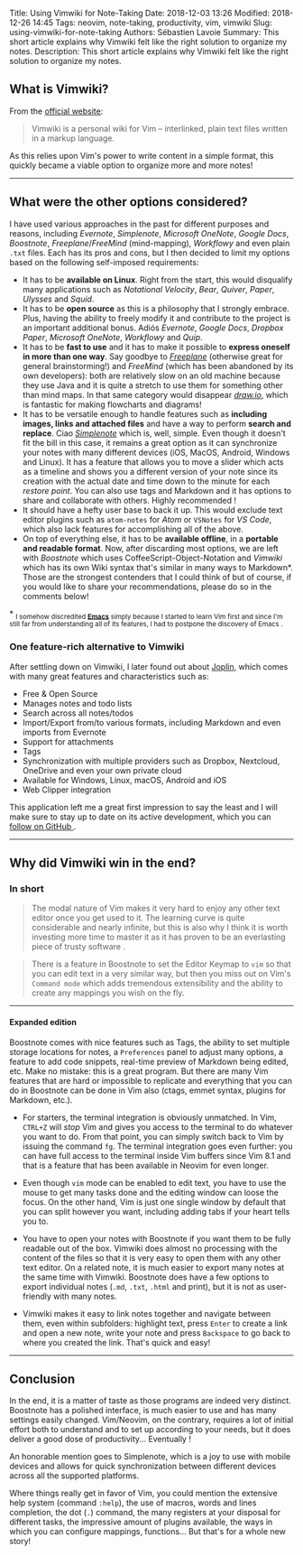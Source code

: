 Title: Using Vimwiki for Note-Taking
Date: 2018-12-03 13:26
Modified: 2018-12-26 14:45
Tags: neovim, note-taking, productivity, vim, vimwiki
Slug: using-vimwiki-for-note-taking
Authors: Sébastien Lavoie
Summary: This short article explains why Vimwiki felt like the right solution to organize my notes.
Description: This short article explains why Vimwiki felt like the right solution to organize my notes.

## What is Vimwiki?

From the [official website](https://vimwiki.github.io/):
> Vimwiki is a personal wiki for Vim – interlinked, plain text files
written in a markup language.

As this relies upon Vim's power to write content in a simple format,
this quickly became a viable option to organize more and more notes!

----

## What were the other options considered?

I have used various approaches in the past for different purposes and
reasons, including *Evernote*, *Simplenote*, *Microsoft OneNote*,
*Google Docs*, *Boostnote*, *Freeplane*/*FreeMind* (mind-mapping),
*Workflowy* and even plain `.txt` files. Each has its pros and cons, but
I then decided to limit my options based on the following self-imposed
requirements:

- It has to be **available on Linux**. Right from the start, this would
disqualify many applications such as *Notational Velocity*, *Bear*,
*Quiver*, *Paper*, *Ulysses* and *Squid*.
- It has to be **open source** as this is a philosophy that I strongly
embrace. Plus, having the ability to freely modify it and contribute to
the project is an important additional bonus. Adiós *Evernote*, *Google
Docs*, *Dropbox Paper*, *Microsoft OneNote*, *Workflowy* and *Quip*.
- It has to be **fast to use** and it has to make it possible
to **express oneself in more than one way**. Say goodbye to
*[Freeplane](https://www.freeplane.org)* (otherwise great for
general brainstorming!) and *FreeMind* (which has been abandoned
by its own developers): both are relatively slow on an old machine
because they use Java and it is quite a stretch to use them for
something other than mind maps. In that same category would disappear
*[draw.io](https://www.draw.io/)*, which is fantastic for making
flowcharts and diagrams!
- It has to be versatile enough to handle features such as **including
images, links and attached files** and have a way to perform **search
and replace**. Ciao *[Simplenote](https://simplenote.com/)* which
is, well, simple. Even though it doesn't fit the bill in this case,
it remains a great option as it can synchronize your notes with many
different devices (iOS, MacOS, Android, Windows and Linux). It has
a feature that allows you to move a slider which acts as a timeline
and shows you a different version of your note since its creation
with the actual date and time down to the minute for each *restore
point*. You can also use tags and Markdown and it has options to
share and collaborate with others. Highly recommended <i class="fas
fa-grin-alt"></i>!
- It should have a hefty user base to back it up. This would exclude
text editor plugins such as `atom-notes` for *Atom* or `VSNotes` for *VS
Code*, which also lack features for accomplishing all of the above.
- On top of everything else, it has to be **available offline**, in a
**portable and readable format**. Now, after discarding most options, we
are left with *Boostnote* which uses CoffeeScript-Object-Notation and
*Vimwiki* which has its own Wiki syntax that's similar in many ways to
Markdown\*. Those are the strongest contenders that I could think of but
of course, if you would like to share your recommendations, please do so
in the comments below!

\* <sub>I somehow discredited
**[Emacs](https://www.gnu.org/software/emacs)** simply because I started
to learn Vim first and since I'm still far from understanding all of
its features, I had to postpone the discovery of Emacs <i class="fas
fa-grin-beam"></i>.</sub>

### One feature-rich alternative to Vimwiki

After settling down on Vimwiki, I later found out about <a
href="https://joplin.cozic.net">Joplin</a>, which comes with many great
features and characteristics such as:

- Free & Open Source
- Manages notes and todo lists
- Search across all notes/todos
- Import/Export from/to various formats, including Markdown and even
imports from Evernote
- Support for attachments
- Tags
- Synchronization with multiple providers such as Dropbox, Nextcloud,
OneDrive and even your own private cloud
- Available for Windows, Linux, macOS, Android and iOS
- Web Clipper integration

This application left me a great first impression to say the least and I
will make sure to stay up to date on its active development, which you
can <a href="https://github.com/laurent22/joplin">follow on GitHub <i
class="fab fa-github"></i></a>.

----

## Why did Vimwiki win in the end?

### In short
> The modal nature of Vim makes it very hard to enjoy any other text
editor once you get used to it. The learning curve is quite considerable
and nearly infinite, but this is also why I think it is worth investing
more time to master it as it has proven to be an everlasting piece of
trusty software <i class="fas fa-thumbs-up"></i>.

> There is a feature in Boostnote to set the Editor Keymap to `vim` so
that you can edit text in a very similar way, but then you miss out on
Vim's `Command mode` which adds tremendous extensibility and the ability
to create any mappings you wish on the fly.

---

#### Expanded edition

Boostnote comes with nice features such as Tags, the ability to set
multiple storage locations for notes, a `Preferences` panel to adjust
many options, a feature to add code snippets, real-time preview of
Markdown being edited, etc. Make no mistake: this is a great program.
But there are many Vim features that are hard or impossible to replicate
and everything that you can do in Boostnote can be done in Vim also
(ctags, emmet syntax, plugins for Markdown, etc.).

- For starters, the terminal integration is obviously unmatched. In
Vim, `CTRL+Z` will _stop_ Vim and gives you access to the terminal to
do whatever you want to do. From that point, you can simply switch back
to Vim by issuing the command `fg`. The terminal integration goes even
further: you can have full access to the terminal inside Vim buffers
since Vim 8.1 and that is a feature that has been available in Neovim
for even longer.

- Even though `vim` mode can be enabled to edit text, you have to use
the mouse to get many tasks done and the editing window can loose the
focus. On the other hand, Vim is just one single window by default that
you can split however you want, including adding tabs if your heart
tells you to.

- You have to open your notes with Boostnote if you want them to be
fully readable out of the box. Vimwiki does almost no processing with
the content of the files so that it is very easy to open them with any
other text editor. On a related note, it is much easier to export many
notes at the same time with Vimwiki. Boostnote does have a few options
to export individual notes (`.md`, `.txt`, `.html` and print), but it is
not as user-friendly with many notes.

- Vimwiki makes it easy to link notes together and navigate between
them, even within subfolders: highlight text, press `Enter` to create a
link and open a new note, write your note and press `Backspace` to go
back to where you created the link. That's quick and easy!

----

## Conclusion

In the end, it is a matter of taste as those programs are indeed very
distinct. Boostnote has a polished interface, is much easier to use and
has many settings easily changed. Vim/Neovim, on the contrary, requires
a lot of initial effort both to understand and to set up according
to your needs, but it does deliver a good dose of productivity...
Eventually <i class="fas fa-laugh-beam"></i>!

An honorable mention goes to Simplenote, which is a joy to use with
mobile devices and allows for quick synchronization between different
devices across all the supported platforms.

Where things really get in favor of Vim, you could mention the extensive
help system (command `:help`), the use of macros, words and lines
completion, the dot (`.`) command, the many registers at your disposal
for different tasks, the impressive amount of plugins available, the
ways in which you can configure mappings, functions... But that's for a
whole new story!
